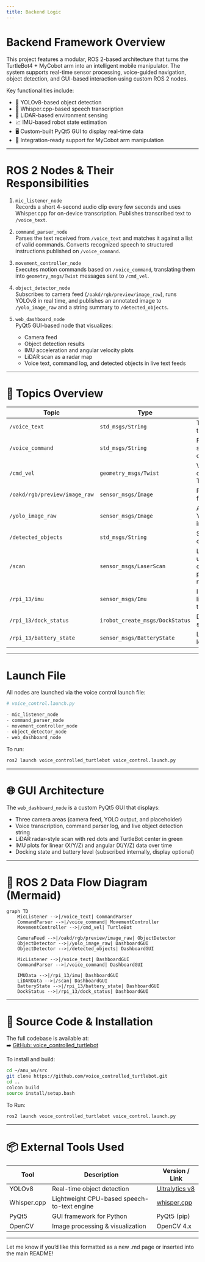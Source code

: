 ```yaml
---
title: Backend Logic
---
```


# Backend Framework Overview

This project features a modular, ROS 2-based architecture that turns the TurtleBot4 + MyCobot arm into an intelligent mobile manipulator. The system supports real-time sensor processing, voice-guided navigation, object detection, and GUI-based interaction using custom ROS 2 nodes.

Key functionalities include:

- 🎯 YOLOv8-based object detection
- 🎤 Whisper.cpp-based speech transcription
- 📡 LiDAR-based environment sensing
- 📈 IMU-based robot state estimation
- 🖥️ Custom-built PyQt5 GUI to display real-time data
- 🤖 Integration-ready support for MyCobot arm manipulation

---

# ROS 2 Nodes & Their Responsibilities

1. `mic_listener_node`  
Records a short 4-second audio clip every few seconds and uses Whisper.cpp for on-device transcription. Publishes transcribed text to `/voice_text`.

2. `command_parser_node`  
Parses the text received from `/voice_text` and matches it against a list of valid commands. Converts recognized speech to structured instructions published on `/voice_command`.

3. `movement_controller_node`  
Executes motion commands based on `/voice_command`, translating them into `geometry_msgs/Twist` messages sent to `/cmd_vel`.

4. `object_detector_node`  
Subscribes to camera feed (`/oakd/rgb/preview/image_raw`), runs YOLOv8 in real time, and publishes an annotated image to `/yolo_image_raw` and a string summary to `/detected_objects`.

5. `web_dashboard_node`  
    PyQt5 GUI-based node that visualizes:
    - Camera feed
    - Object detection results
    - IMU acceleration and angular velocity plots
    - LiDAR scan as a radar map
    - Voice text, command log, and detected objects in live text feeds

---

# 🔁 Topics Overview

| Topic                        | Type                        | Description                                      |
|-----------------------------|-----------------------------|--------------------------------------------------|
| `/voice_text`               | `std_msgs/String`           | Transcribed text from mic                        |
| `/voice_command`            | `std_msgs/String`           | Parsed structured command                        |
| `/cmd_vel`                  | `geometry_msgs/Twist`       | Velocity command to TurtleBot                    |
| `/oakd/rgb/preview/image_raw` | `sensor_msgs/Image`        | RGB camera feed                                  |
| `/yolo_image_raw`           | `sensor_msgs/Image`         | Annotated YOLO output image                      |
| `/detected_objects`         | `std_msgs/String`           | Summary of objects seen                          |
| `/scan`                     | `sensor_msgs/LaserScan`     | LiDAR data used for obstacle proximity map       |
| `/rpi_13/imu`               | `sensor_msgs/Imu`           | IMU data for linear/angular tracking             |
| `/rpi_13/dock_status`       | `irobot_create_msgs/DockStatus` | Docking state                            |
| `/rpi_13/battery_state`     | `sensor_msgs/BatteryState`  | Live battery level info                          |

---

# Launch File

All nodes are launched via the voice control launch file:

```python
# voice_control.launch.py

- mic_listener_node
- command_parser_node
- movement_controller_node
- object_detector_node
- web_dashboard_node
```

To run:

```bash
ros2 launch voice_controlled_turtlebot voice_control.launch.py
```

---

# 🌐 GUI Architecture

The `web_dashboard_node` is a custom PyQt5 GUI that displays:

- Three camera areas (camera feed, YOLO output, and placeholder)
- Voice transcription, command parser log, and live object detection string
- LiDAR radar-style scan with red dots and TurtleBot center in green
- IMU plots for linear (X/Y/Z) and angular (X/Y/Z) data over time
- Docking state and battery level (subscribed internally, display optional)

---

# 🔄 ROS 2 Data Flow Diagram (Mermaid)

```mermaid
graph TD
    MicListener -->|/voice_text| CommandParser
    CommandParser -->|/voice_command| MovementController
    MovementController -->|/cmd_vel| TurtleBot

    CameraFeed -->|/oakd/rgb/preview/image_raw| ObjectDetector
    ObjectDetector -->|/yolo_image_raw| DashboardGUI
    ObjectDetector -->|/detected_objects| DashboardGUI

    MicListener -->|/voice_text| DashboardGUI
    CommandParser -->|/voice_command| DashboardGUI

    IMUData -->|/rpi_13/imu| DashboardGUI
    LiDARData -->|/scan| DashboardGUI
    BatteryState -->|/rpi_13/battery_state| DashboardGUI
    DockStatus -->|/rpi_13/dock_status| DashboardGUI
```

---

# 📁 Source Code & Installation

The full codebase is available at:  
➡️ [GitHub: voice_controlled_turtlebot](https://github.com/anushka002/voice_controlled_turtlebot)

To install and build:

```bash
cd ~/anu_ws/src
git clone https://github.com/voice_controlled_turtlebot.git
cd ..
colcon build
source install/setup.bash
```

To Run:
```
ros2 launch voice_controlled_turtlebot voice_control.launch.py
```
---

# 📦 External Tools Used

| Tool          | Description                                 | Version / Link                                |
|---------------|---------------------------------------------|-----------------------------------------------|
| YOLOv8        | Real-time object detection                  | [Ultralytics v8](https://github.com/ultralytics/ultralytics) |
| Whisper.cpp   | Lightweight CPU-based speech-to-text engine | [whisper.cpp](https://github.com/ggerganov/whisper.cpp) |
| PyQt5         | GUI framework for Python                    | PyQt5 (pip)                                    |
| OpenCV        | Image processing & visualization            | OpenCV 4.x                                     |

---

Let me know if you’d like this formatted as a new .md page or inserted into the main README!
